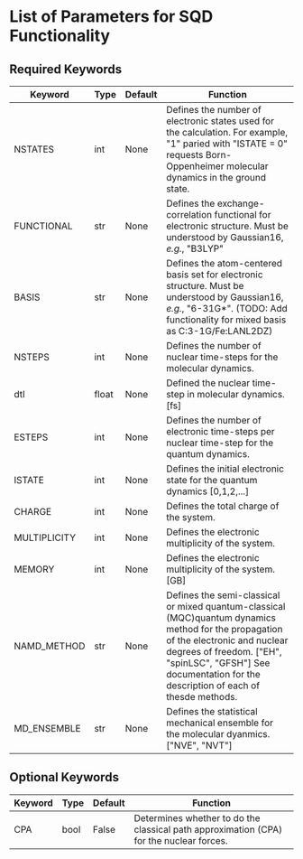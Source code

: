 # List of Parameters for SQD Functionality

## Required Keywords
| Keyword | Type | Default | Function |
| ------ | ------ | ------ | ------ |
| NSTATES | int | None | Defines the number of electronic states used for the calculation. For example, "1" paried with "ISTATE = 0" requests Born-Oppenheimer molecular dynamics in the ground state. |
| FUNCTIONAL | str | None | Defines the exchange-correlation functional for electronic structure. Must be understood by Gaussian16, *e.g.*, "B3LYP" |
| BASIS | str | None | Defines the atom-centered basis set for electronic structure. Must be understood by Gaussian16, *e.g.*, "6-31G*". (TODO: Add functionality for mixed basis as C:3-1G/Fe:LANL2DZ) |
| NSTEPS | int | None | Defines the number of nuclear time-steps for the molecular dynamics. |
| dtI | float | None | Defined the nuclear time-step in molecular dynamics. [fs] |
| ESTEPS | int | None | Defines the number of electronic time-steps per nuclear time-step for the quantum dynamics. |
| ISTATE | int | None | Defines the initial electronic state for the quantum dynamics [0,1,2,...] |
| CHARGE | int | None | Defines the total charge of the system. |
| MULTIPLICITY | int | None | Defines the electronic multiplicity of the system. |
| MEMORY | int | None | Defines the electronic multiplicity of the system. [GB] |
| NAMD_METHOD | str | None | Defines the semi-classical or mixed quantum-classical (MQC)quantum dynamics method for the propagation of the electronic and nuclear degrees of freedom. ["EH", "spinLSC", "GFSH"] See documentation for the description of each of thesde methods. |
| MD_ENSEMBLE | str | None | Defines the statistical mechanical ensemble for the molecular dyanmics. ["NVE", "NVT"] |


## Optional Keywords
| Keyword | Type | Default | Function |
| ------ | ------ | ------ | ------ |
| CPA | bool | False | Determines whether to do the classical path approximation (CPA) for the nuclear forces. |

